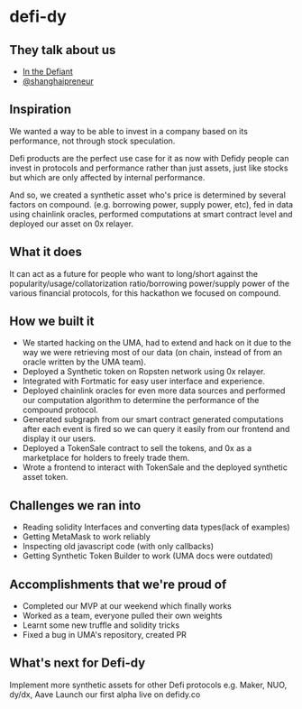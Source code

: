 # defi-dy

## They talk about us
- [In the Defiant](https://thedefiant.substack.com/p/ethereum-hackers-built-key-infrastructure?utm_campaign=post&utm_medium=web&utm_source=copy)
- [@shanghaipreneur](https://steemleo.com/ethereum/@shanghaipreneur/it-took-just-2-days-to-create-this-potentially-game-changing-derivatives-platform)

## Inspiration
We wanted a way to be able to invest in a company based on its performance, not through stock speculation.

Defi products are the perfect use case for it as now with Defidy people can invest in protocols and performance rather than just assets, just like stocks but which are only affected by internal performance.

And so, we created a synthetic asset who's price is determined by several factors on compound. (e.g. borrowing power, supply power, etc), fed in data using chainlink oracles, performed computations at smart contract level and deployed our asset on 0x relayer.

## What it does
It can act as a future for people who want to long/short against the popularity/usage/collatorization ratio/borrowing power/supply power of the various financial protocols, for this hackathon we focused on compound.

## How we built it
- We started hacking on the UMA, had to extend and hack on it due to the way we were retrieving most of our data (on chain, instead of from an oracle written by the UMA team).
- Deployed a Synthetic token on Ropsten network using 0x relayer.
- Integrated with Fortmatic for easy user interface and experience.
- Deployed chainlink oracles for even more data sources and performed our computation algorithm to determine the performance of the compound protocol.
- Generated subgraph from our smart contract generated computations after each event is fired so we can query it easily from our frontend and display it our users.
- Deployed a TokenSale contract to sell the tokens, and 0x as a marketplace for holders to freely trade them.
- Wrote a frontend to interact with TokenSale and the deployed synthetic asset token.

## Challenges we ran into
- Reading solidity Interfaces and converting data types(lack of examples)
- Getting MetaMask to work reliably
- Inspecting old javascript code (with only callbacks)
- Getting Synthetic Token Builder to work (UMA docs were outdated)

## Accomplishments that we're proud of
- Completed our MVP at our weekend which finally works
- Worked as a team, everyone pulled their own weights
- Learnt some new truffle and solidity tricks
- Fixed a bug in UMA's repository, created PR

## What's next for Defi-dy
Implement more synthetic assets for other Defi protocols e.g. Maker, NUO, dy/dx, Aave Launch our first alpha live on defidy.co
